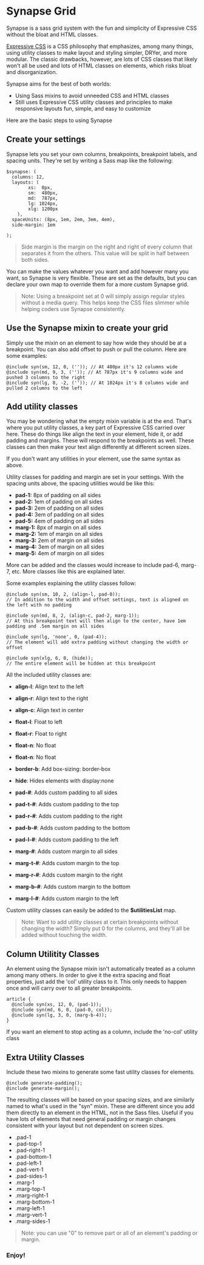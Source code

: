 # Synapse Grid

Synapse is a sass grid system with the fun and simplicity of Expressive CSS without the bloat and HTML classes.

[Expressive CSS](http://johnpolacek.github.io/expressive-css/) is a CSS philosophy that emphasizes, among many things, using utility classes to make layout and styling simpler, DRYer, and more modular. The classic drawbacks, however, are lots of CSS classes that likely won't all be used and lots of HTML classes on elements, which risks bloat and disorganization.

Synapse aims for the best of both worlds:
* Using Sass mixins to avoid unneeded CSS and HTML classes
* Still uses Expressive CSS utility classes and principles to make responsive layouts fun, simple, and easy to customize

Here are the basic steps to using Synapse

## Create your settings
Synapse lets you set your own columns, breakpoints, breakpoint labels, and spacing units. They're set by writing a Sass map like the following:

```
$synapse: (
  columns: 12,
  layouts: (
        xs:  0px,
        sm:  480px, 
        md:  787px,
        lg: 1024px,
        xlg: 1200px
    ),
  spaceUnits: (8px, 1em, 2em, 3em, 4em),
  side-margin: 1em

);
```

> Side margin is the margin on the right and right of every column that separates it from the others. This value will be split in half between both sides.

You can make the values whatever you want and add however many you want, so Synapse is very flexible. These are set as the defaults, but you can declare your own map to override them for a more custom Synapse grid.

> Note: Using a breakpoint set at 0 will simply assign regular styles without a media query. This helps keep the CSS files slimmer while helping coders use Synapse consistently.

## Use the Synapse mixin to create your grid

Simply use the mixin on an element to say how wide they should be at a breakpoint. You can also add offset to push or pull the column. Here are some examples:
```
@include syn(sm, 12, 0, ('')); // At 480px it's 12 columns wide
@include syn(md, 9, 3, ('')); // At 787px it's 9 columns wide and pushed 3 columns to the right
@include syn(lg, 8, -2, ('')); // At 1024px it's 8 columns wide and pulled 2 columns to the left
```

## Add utility classes 
You may be wondering what the empty mixin variable is at the end. That's where you put utility classes, a key part of Expressive CSS carried over here. These do things like align the text in your element, hide it, or add padding and margins. These will respond to the breakpoints as well. These classes can then make your text align differently at different screen sizes.

If you don't want any utilities in your element, use the same syntax as above.

Utility classes for padding and margin are set in your settings. With the spacing units above, the spacing utilities would be like this:
* **pad-1:** 8px of padding on all sides
* **pad-2:** 1em of padding on all sides
* **pad-3:** 2em of padding on all sides
* **pad-4:** 3em of padding on all sides
* **pad-5:** 4em of padding on all sides
* **marg-1:** 8px of margin on all sides
* **marg-2:** 1em of margin on all sides
* **marg-3:** 2em of margin on all sides
* **marg-4:** 3em of margin on all sides
* **marg-5:** 4em of margin on all sides

More can be added and the classes would increase to include pad-6, marg-7, etc. More classes like this are explained later.

Some examples explaining the utility classes follow:

```
@include syn(sm, 10, 2, (align-l, pad-0)); 
// In addition to the width and offset settings, text is aligned on the left with no padding

@include syn(md, 8, 2, (align-c, pad-2, marg-1)); 
// At this breakpoint text will then align to the center, have 1em padding and .5em margin on all sides

@include syn(lg, 'none', 0, (pad-4)); 
// The element will add extra padding without changing the width or offset

@include syn(xlg, 6, 0, (hide)); 
// The entire element will be hidden at this breakpoint
```

All the included utility classes are:
* **align-l**: Align text to the left
* **align-r**: Align text to the right
* **align-c**: Align text in center
* **float-l**: Float to left
* **float-r**: Float to right
* **float-n**: No float
* **float-n**: No float
* **border-b**: Add box-sizing: border-box
* **hide**: Hides elements with display:none
* **pad-#**: Adds custom padding to all sides
* **pad-t-#**: Adds custom padding to the top
* **pad-r-#**: Adds custom padding to the right
* **pad-b-#**: Adds custom padding to the bottom
* **pad-l-#**: Adds custom padding to the left


* **marg-#**: Adds custom margin to all sides
* **marg-t-#**: Adds custom margin to the top
* **marg-r-#**: Adds custom margin to the right
* **marg-b-#**: Adds custom margin to the bottom
* **marg-l-#**: Adds custom margin to the left

Custom utility classes can easily be added to the **$utilitiesList** map.

> Note: Want to add utility classes at certain breakpoints without changing the width? Simply put 0 for the columns, and they'll all be added without touching the width.

## Column Utilitity Classes

An element using the Synapse mixin isn't automatically treated as a column among many others. In order to give it the extra spacing and float properties, just add the 'col' utility class to it. This only needs to happen once and will carry over to all greater breakpoints.

```
article {
  @include syn(xs, 12, 0, (pad-1));
  @include syn(md, 6, 0, (pad-0, col));
  @include syn(lg, 3, 0, (marg-b-4));
}
```

If you want an element to stop acting as a column, include the 'no-col' utility class

## Extra Utility Classes

Include these two mixins to generate some fast utility classes for elements.

```
@include generate-padding();
@include generate-margin();
```

The resulting classes will be based on your spacing sizes, and are similarly named to what's used in the "syn" mixin. These are different since you add them directly to an element in the HTML, not in the Sass files. Useful if you have lots of elements that need general padding or margin changes consistent with your layout but not dependent on screen sizes.

* .pad-1
* .pad-top-1
* .pad-right-1
* .pad-bottom-1
* .pad-left-1
* .pad-vert-1
* .pad-sides-1
* .marg-1
* .marg-top-1
* .marg-right-1
* .marg-bottom-1
* .marg-left-1
* .marg-vert-1
* .marg-sides-1

> Note: you can use "0" to remove part or all of an element's padding or margin.

### Enjoy!